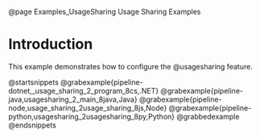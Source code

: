 @page Examples_UsageSharing Usage Sharing Examples

# Introduction

This example demonstrates how to configure the @usagesharing feature.

@startsnippets
@grabexample{pipeline-dotnet,_usage_sharing_2_program_8cs,.NET}
@grabexample{pipeline-java,usagesharing_2_main_8java,Java}
@grabexample{pipeline-node,usage_sharing_2usage_sharing_8js,Node}
@grabexample{pipeline-python,usagesharing_2usagesharing_8py,Python}
@grabbedexample
@endsnippets
